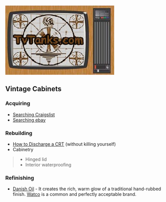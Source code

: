 ![TvTanks.com Logo](/assets/images/tvtanktv.JPG)

## Vintage Cabinets

### Acquiring  
- [Searching Craigslist](https://www.searchcraigslist.net/results?q=antique%20television)  
- [Searching ebay](https://www.ebay.com/sch/i.html?_nkw=antique+television&_sacat=0)  

### Rebuilding  
- [How to Discharge a CRT](https://riddledtv.com/journal/DischargeCRT/) (without killing yourself)  
- Cabinetry  
>- Hinged lid 
>- Interior waterproofing
 
### Refinishing  
- [Danish Oil](https://thepowertoolwebsite.com/danish-oil) - It creates the rich, warm glow of a traditional hand-rubbed finish. [Watco](https://www.lowes.com/pl/Watco--Wood-oils-Interior-stains-finishes-Paint/4294512262?refinement=4294849200) is a common and perfectly acceptable brand.  
